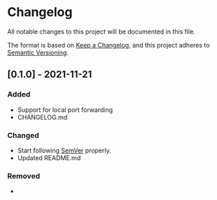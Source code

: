 # Changelog
All notable changes to this project will be documented in this file.

The format is based on [Keep a Changelog](https://keepachangelog.com/en/1.0.0/),
and this project adheres to [Semantic Versioning](https://semver.org/spec/v2.0.0.html).

## [0.1.0] - 2021-11-21
### Added
- Support for local port forwarding
- CHANGELOG.md
### Changed
- Start following [SemVer](https://semver.org) properly.
- Updated README.md 
### Removed
-